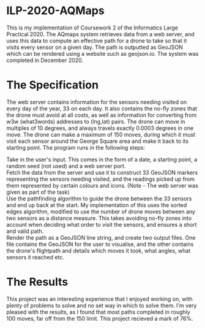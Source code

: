 # ILP-2020-AQMaps

This is my implementation of Coursework 2 of the Informatics Large Practical 2020. The AQmaps system retrieves data from a web server, and uses this data to compute an effective path for a drone to take so that it visits every sensor on a given day. The path is outputted as GeoJSON which can be rendered using a website such as geojson.io. The system was completed in December 2020.

# The Specification

The web server contains information for the sensors needing visited on every day of the year, 33 on each day. It also contains the no-fly zones that the drone must avoid at all costs, as well as information for converting from w3w (what3words) addresses to (lng,lat) pairs. The drone can move in multiples of 10 degrees, and always travels exactly 0.0003 degrees in one move. The drone can make a maximum of 150 moves, during which it must visit each sensor around the George Square area and make it back to its starting point. The program runs in the following steps:  

Take in the user's input. This comes in the form of a date, a starting point, a random seed (not used) and a web server port.  
Fetch the data from the server and use it to construct 33 GeoJSON markers representing the sensors needing visited, and the readings picked up from them represented by certain colours and icons. (Note - The web server was given as part of the task)  
Use the pathfinding algorithm to guide the drone between the 33 sensors and end up back at the start. My implementation of this uses the sorted edges algorithm, modified to use the number of drone moves between any two sensors as a distance measure. This takes avoiding no-fly zones into account when deciding what order to visit the sensors, and ensures a short and valid path.  
Render the path as a GeoJSON line string, and create two output files. One file contains the GeoJSON for the user to visualise, and the other contains the drone's flightpath and details which moves it took, what angles, what sensors it reached etc.  

# The Results

This project was an interesting experience that I enjoyed working on, with plenty of problems to solve and no set way in which to solve them. I'm very pleased with the results, as I found that most paths completed in roughly 100 moves, far off from the 150 limit. This project recieved a mark of 76%.
